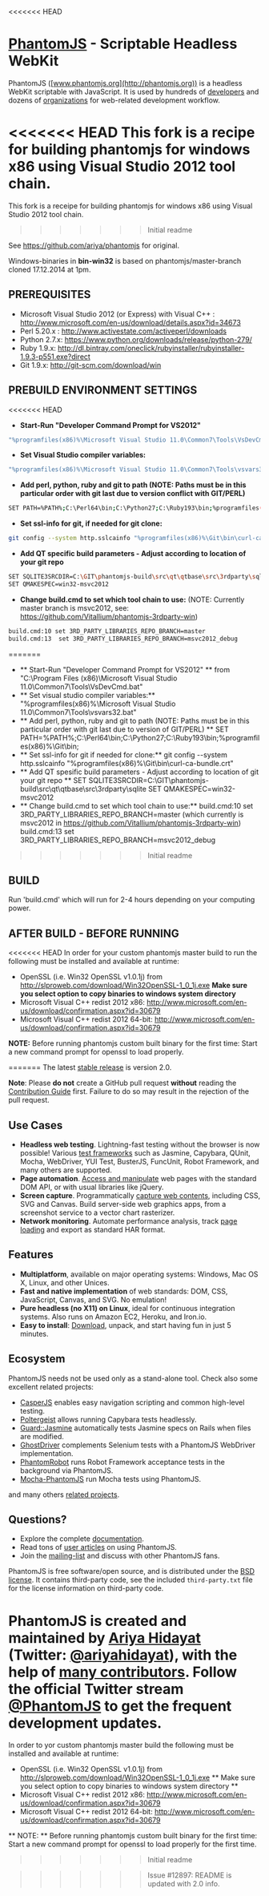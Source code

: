 <<<<<<< HEAD
# [PhantomJS](http://phantomjs.org) - Scriptable Headless WebKit

PhantomJS ([www.phantomjs.org](http://phantomjs.org)) is a headless WebKit scriptable with JavaScript. It is used by hundreds of [developers](http://phantomjs.org/buzz.html) and dozens of [organizations](http://phantomjs.org/users.html) for web-related development workflow.

<<<<<<< HEAD
This fork is a recipe for building phantomjs for windows x86 using Visual Studio 2012 tool chain.
=======
This fork is a receipe for building phantomjs for windows x86 using Visual Studio 2012 tool chain.
>>>>>>> Initial readme

See https://github.com/ariya/phantomjs for original. 

Windows-binaries in **bin-win32** is based on phantomjs/master-branch cloned 17.12.2014 at 1pm.

## PREREQUISITES
- Microsoft Visual Studio 2012 (or Express) with Visual C++ : http://www.microsoft.com/en-us/download/details.aspx?id=34673
- Perl 5.20.x : http://www.activestate.com/activeperl/downloads
- Python 2.7.x: https://www.python.org/downloads/release/python-279/
- Ruby 1.9.x: http://dl.bintray.com/oneclick/rubyinstaller/rubyinstaller-1.9.3-p551.exe?direct
- Git 1.9.x: http://git-scm.com/download/win

## PREBUILD ENVIRONMENT SETTINGS
<<<<<<< HEAD
- **Start-Run "Developer Command Prompt for VS2012"** 
```sh
"%programfiles(x86)%\Microsoft Visual Studio 11.0\Common7\Tools\VsDevCmd.bat" 
```
- **Set Visual Studio compiler variables:** 
```sh
"%programfiles(x86)%\Microsoft Visual Studio 11.0\Common7\Tools\vsvars32.bat"
```
- **Add perl, python, ruby and git to path (NOTE: Paths must be in this particular order with git last due to version conflict with GIT/PERL)** 
```sh
SET PATH=%PATH%;C:\Perl64\bin;C:\Python27;C:\Ruby193\bin;%programfiles(x86)%\Git\bin;
```
- **Set ssl-info for git, if needed for git clone:** 
```sh
git config --system http.sslcainfo "%programfiles(x86)%\Git\bin\curl-ca-bundle.crt"
```
- **Add QT specific build parameters - Adjust according to location of your git repo**
```sh
SET SQLITE3SRCDIR=C:\GIT\phantomjs-build\src\qt\qtbase\src\3rdparty\sqlite
SET QMAKESPEC=win32-msvc2012
```
- **Change build.cmd to set which tool chain to use:** (NOTE: Currently master branch is msvc2012, see: https://github.com/Vitallium/phantomjs-3rdparty-win)
```sh
build.cmd:10 set 3RD_PARTY_LIBRARIES_REPO_BRANCH=master 
build.cmd:13  set 3RD_PARTY_LIBRARIES_REPO_BRANCH=msvc2012_debug
```
=======
- ** Start-Run "Developer Command Prompt for VS2012" ** from "C:\Program Files (x86)\Microsoft Visual Studio 11.0\Common7\Tools\VsDevCmd.bat"
- ** Set visual studio compiler variables:** "%programfiles(x86)%\Microsoft Visual Studio 11.0\Common7\Tools\vsvars32.bat"
- ** Add perl, python, ruby and git to path (NOTE: Paths must be in this particular order with git last due to version of GIT/PERL) ** SET PATH=%PATH%;C:\Perl64\bin;C:\Python27;C:\Ruby193\bin;%programfiles(x86)%\Git\bin;
- ** Set ssl-info for git if needed for clone:** git config --system http.sslcainfo "%programfiles(x86)%\Git\bin\curl-ca-bundle.crt"
- ** Add QT spesific build parameters - Adjust according to location of git your git repo ** 
	SET SQLITE3SRCDIR=C:\GIT\phantomjs-build\src\qt\qtbase\src\3rdparty\sqlite
	SET QMAKESPEC=win32-msvc2012
- ** Change build.cmd to set which tool chain to use:** 
	build.cmd:10 set 3RD_PARTY_LIBRARIES_REPO_BRANCH=master (which currently is msvc2012 in https://github.com/Vitallium/phantomjs-3rdparty-win)
	build.cmd:13  set 3RD_PARTY_LIBRARIES_REPO_BRANCH=msvc2012_debug
>>>>>>> Initial readme

## BUILD
Run 'build.cmd' which will run for 2-4 hours depending on your computing power.

## AFTER BUILD - BEFORE RUNNING
<<<<<<< HEAD
In order for your custom phantomjs master build to run the following must be installed and available at runtime:
- OpenSSL (i.e. Win32 OpenSSL v1.0.1j) from http://slproweb.com/download/Win32OpenSSL-1_0_1j.exe **Make sure you select option to copy binaries to windows system directory**
- Microsoft Visual C++ redist 2012 x86: http://www.microsoft.com/en-us/download/confirmation.aspx?id=30679
- Microsoft Visual C++ redist 2012 64-bit: http://www.microsoft.com/en-us/download/confirmation.aspx?id=30679

**NOTE:** Before running phantomjs custom built binary for the first time: Start a new command prompt for openssl to load properly.


=======
The latest [stable release](http://phantomjs.org/release-2.0.html) is version 2.0.

**Note**: Please **do not** create a GitHub pull request **without** reading the [Contribution Guide](https://github.com/ariya/phantomjs/blob/master/CONTRIBUTING.md) first. Failure to do so may result in the rejection of the pull request.

## Use Cases

- **Headless web testing**. Lightning-fast testing without the browser is now possible! Various [test frameworks](http://phantomjs.org/headless-testing.html) such as Jasmine, Capybara, QUnit, Mocha, WebDriver, YUI Test, BusterJS, FuncUnit, Robot Framework, and many others are supported.
- **Page automation**. [Access and manipulate](http://phantomjs.org/page-automation.html) web pages with the standard DOM API, or with usual libraries like jQuery.
- **Screen capture**. Programmatically [capture web contents](http://phantomjs.org/screen-capture.html), including CSS, SVG and Canvas. Build server-side web graphics apps, from a screenshot service to a vector chart rasterizer.
- **Network monitoring**. Automate performance analysis, track [page loading](http://phantomjs.org/network-monitoring.html) and export as standard HAR format.

## Features

- **Multiplatform**, available on major operating systems: Windows, Mac OS X, Linux, and other Unices.
- **Fast and native implementation** of web standards: DOM, CSS, JavaScript, Canvas, and SVG. No emulation!
- **Pure headless (no X11) on Linux**, ideal for continuous integration systems. Also runs on Amazon EC2, Heroku, and Iron.io.
- **Easy to install**: [Download](http://phantomjs.org/download.html), unpack, and start having fun in just 5 minutes.

## Ecosystem

PhantomJS needs not be used only as a stand-alone tool. Check also some excellent related projects:

- [CasperJS](http://casperjs.org) enables easy navigation scripting and common high-level testing.
- [Poltergeist](https://github.com/jonleighton/poltergeist) allows running Capybara tests headlessly.
- [Guard::Jasmine](https://github.com/netzpirat/guard-jasmine) automatically tests Jasmine specs on Rails when files are modified.
- [GhostDriver](http://github.com/detro/ghostdriver/) complements Selenium tests with a PhantomJS WebDriver implementation.
- [PhantomRobot](https://github.com/datakurre/phantomrobot) runs Robot Framework acceptance tests in the background via PhantomJS.
- [Mocha-PhantomJS](https://github.com/metaskills/mocha-phantomjs) run Mocha tests using PhantomJS.

and many others [related projects](http://phantomjs.org/related-projects.html).

## Questions?

- Explore the complete [documentation](http://phantomjs.org/documentation/).
- Read tons of [user articles](http://phantomjs.org/buzz.html) on using PhantomJS.
- Join the [mailing-list](http://groups.google.com/group/phantomjs) and discuss with other PhantomJS fans.

PhantomJS is free software/open source, and is distributed under the [BSD license](http://opensource.org/licenses/BSD-3-Clause). It contains third-party code, see the included `third-party.txt` file for the license information on third-party code.

PhantomJS is created and maintained by [Ariya Hidayat](http://ariya.ofilabs.com/about) (Twitter: [@ariyahidayat](http://twitter.com/ariyahidayat)), with the help of [many contributors](https://github.com/ariya/phantomjs/contributors). Follow the official Twitter stream [@PhantomJS](http://twitter.com/PhantomJS) to get the frequent development updates.
=======
In order to yor custom phantomjs master build the following must be installed and available at runtime:
- OpenSSL (i.e. Win32 OpenSSL v1.0.1j) from http://slproweb.com/download/Win32OpenSSL-1_0_1j.exe ** Make sure you select option to copy binaries to windows system directory **
- Microsoft Visual C++ redist 2012 x86: http://www.microsoft.com/en-us/download/confirmation.aspx?id=30679
- Microsoft Visual C++ redist 2012 64-bit: http://www.microsoft.com/en-us/download/confirmation.aspx?id=30679

** NOTE: ** Before running phantomjs custom built binary for the first time: Start a new command prompt for openssl to load properly for the first time.
>>>>>>> Initial readme

>>>>>>> Issue #12897: README is updated with 2.0 info.

